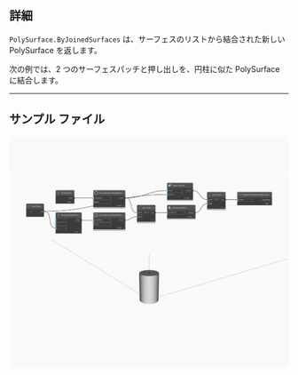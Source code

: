 ## 詳細
`PolySurface.ByJoinedSurfaces` は、サーフェスのリストから結合された新しい PolySurface を返します。

次の例では、2 つのサーフェスパッチと押し出しを、円柱に似た PolySurface に結合します。

___
## サンプル ファイル

![ByJoinedSurfaces](./Autodesk.DesignScript.Geometry.PolySurface.ByJoinedSurfaces_img.jpg)

